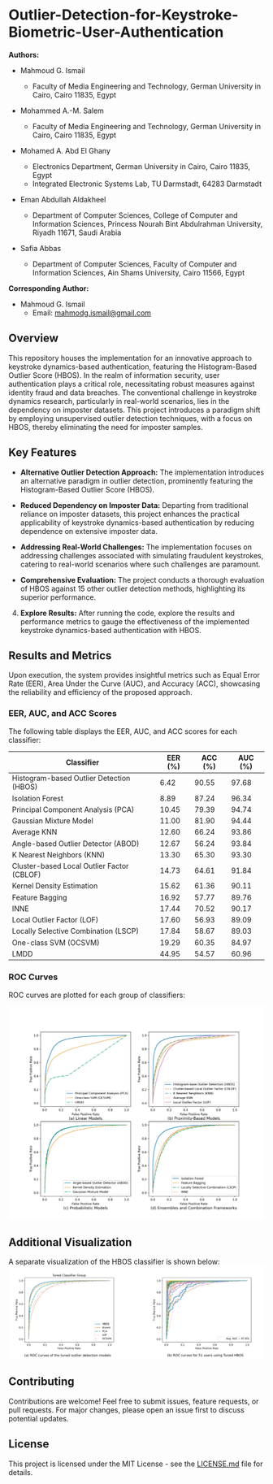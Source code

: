 # Outlier-Detection-for-Keystroke-Biometric-User-Authentication
**Authors:**

- Mahmoud G. Ismail
    - Faculty of Media Engineering and Technology, German University in Cairo, Cairo 11835, Egypt

- Mohammed A.-M. Salem
  - Faculty of Media Engineering and Technology, German University in Cairo, Cairo 11835, Egypt

- Mohamed A. Abd El Ghany
  - Electronics Department, German University in Cairo, Cairo 11835, Egypt
  - Integrated Electronic Systems Lab, TU Darmstadt, 64283 Darmstadt

- Eman Abdullah Aldakheel
  - Department of Computer Sciences, College of Computer and Information Sciences, Princess Nourah Bint Abdulrahman University, Riyadh 11671, Saudi Arabia

- Safia Abbas
  - Department of Computer Sciences, Faculty of Computer and Information Sciences, Ain Shams University, Cairo 11566, Egypt

**Corresponding Author:**

- Mahmoud G. Ismail
  - Email: mahmodg.ismail@gmail.com

## Overview

This repository houses the implementation for an innovative approach to keystroke dynamics-based authentication, featuring the Histogram-Based Outlier Score (HBOS). In the realm of information security, user authentication plays a critical role, necessitating robust measures against identity fraud and data breaches. The conventional challenge in keystroke dynamics research, particularly in real-world scenarios, lies in the dependency on imposter datasets. This project introduces a paradigm shift by employing unsupervised outlier detection techniques, with a focus on HBOS, thereby eliminating the need for imposter samples.

## Key Features

- **Alternative Outlier Detection Approach:** The implementation introduces an alternative paradigm in outlier detection, prominently featuring the Histogram-Based Outlier Score (HBOS).

- **Reduced Dependency on Imposter Data:** Departing from traditional reliance on imposter datasets, this project enhances the practical applicability of keystroke dynamics-based authentication by reducing dependence on extensive imposter data.

- **Addressing Real-World Challenges:** The implementation focuses on addressing challenges associated with simulating fraudulent keystrokes, catering to real-world scenarios where such challenges are paramount.

- **Comprehensive Evaluation:** The project conducts a thorough evaluation of HBOS against 15 other outlier detection methods, highlighting its superior performance.

4. **Explore Results:**
    After running the code, explore the results and performance metrics to gauge the effectiveness of the implemented keystroke dynamics-based authentication with HBOS.

## Results and Metrics

Upon execution, the system provides insightful metrics such as Equal Error Rate (EER), Area Under the Curve (AUC), and Accuracy (ACC), showcasing the reliability and efficiency of the proposed approach.

### EER, AUC, and ACC Scores

The following table displays the EER, AUC, and ACC scores for each classifier:

| Classifier                                   | EER (%) | ACC (%) | AUC (%) |
|----------------------------------------------|---------|---------|---------|
| Histogram-based Outlier Detection (HBOS)     | 6.42    | 90.55   | 97.68   |
| Isolation Forest                             | 8.89    | 87.24   | 96.34   |
| Principal Component Analysis (PCA)           | 10.45   | 79.39   | 94.74   |
| Gaussian Mixture Model                       | 11.00   | 81.90   | 94.44   |
| Average KNN                                  | 12.60   | 66.24   | 93.86   |
| Angle-based Outlier Detector (ABOD)          | 12.67   | 56.24   | 93.84   |
| K Nearest Neighbors (KNN)                    | 13.30   | 65.30   | 93.30   |
| Cluster-based Local Outlier Factor (CBLOF)   | 14.73   | 64.61   | 91.84   |
| Kernel Density Estimation                    | 15.62   | 61.36   | 90.11   |
| Feature Bagging                              | 16.92   | 57.77   | 89.76   |
| INNE                                         | 17.44   | 70.52   | 90.17   |
| Local Outlier Factor (LOF)                   | 17.60   | 56.93   | 89.09   |
| Locally Selective Combination (LSCP)        | 17.84   | 58.67   | 89.03   |
| One-class SVM (OCSVM)                        | 19.29   | 60.35   | 84.97   |
| LMDD                                         | 44.95   | 54.57   | 60.96   |

### ROC Curves

ROC curves are plotted for each group of classifiers:

![Linear Models](Figure%203.png)


## Additional Visualization

A separate visualization of the HBOS classifier is shown below:
![HBOS Classifier](Figure%204.png)

## Contributing

Contributions are welcome! Feel free to submit issues, feature requests, or pull requests. For major changes, please open an issue first to discuss potential updates.

## License

This project is licensed under the MIT License - see the [LICENSE.md](LICENSE.md) file for details.

